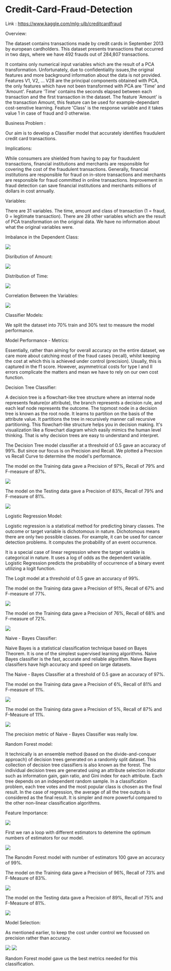 # Credit-Card-Fraud-Detection

Link : https://www.kaggle.com/mlg-ulb/creditcardfraud

Overview: 

The dataset contains transactions made by credit cards in September 2013 by european cardholders.
This dataset presents transactions that occurred in two days, where we have 492 frauds out of 284,807 transactions. 

It contains only numerical input variables which are the result of a PCA transformation. Unfortunately, due to confidentiality issues,the original features and more background information about the data is not provided. Features V1, V2, … V28 are the principal components obtained with PCA, the only features which have not been transformed with PCA are 'Time' and 'Amount'. Feature 'Time' contains the seconds elapsed between each transaction and the first transaction in the dataset. The feature 'Amount' is the transaction Amount, this feature can be used for example-dependant cost-senstive learning. Feature 'Class' is the response variable and it takes value 1 in case of fraud and 0 otherwise.

Business Problem : 

Our aim is to develop a Classifier model that accurately identifies fraudulent credit card transactions.

Implications: 

While consumers are shielded from having to pay for fraudulent transactions, financial institutions and merchants are responsible for covering the cost of the fraudulent transactions.
Generally, financial institutions are responsible for fraud on in-store transactions and merchants are responsible for fraud committed in online transactions.
Improvement in fraud detection can save financial institutions and merchants millions of dollars in cost annually.

Variables: 

There are 31 variables.
The time, amount and class of transaction (1 = fraud, 0 = legitimate transaction).
There are 28 other variables which are the result of PCA transformation on the original data. We have no information about what the original variables were.

Imbalance in the Dependent Class:

<img src = "Images/imbalance_class.JPG">

Disribution of Amount: 

<img src = "Images/amount_dist.JPG">

Distribution of Time:

<img src = "Images/time_dist.JPG">

Correlation Between the Variables: 

<img src = "Images/corplot.JPG">

Classifier Models:

We split the dataset into 70% train and 30% test to measure the model performance. 

Model Performance - Metrics: 

Essentially, rather than aiming for overall accuracy on the entire dataset, we care more about catching most of the fraud cases (recall), whilst keeping the cost at which this is achieved under control (precision). Usually, this is captured in the f1 score. However, asymmetrical costs for type I and II errors complicate the matters and mean we have to rely on our own cost function.

Decision Tree Classifier: 

A decision tree is a flowchart-like tree structure where an internal node represents feature(or attribute), the branch represents a decision rule, and each leaf node represents the outcome. The topmost node in a decision tree is known as the root node. It learns to partition on the basis of the attribute value. It partitions the tree in recursively manner call recursive partitioning. This flowchart-like structure helps you in decision making. It's visualization like a flowchart diagram which easily mimics the human level thinking. That is why decision trees are easy to understand and interpret.

The Decision Tree model classifier at a threshold of 0.5 gave an accuracy of 99%. But since our focus is on Precision and Recall. We plotted a Precsion vs Recall Curve to determine the model's performance.  

The model on the Training data gave a Precision of 97%, Recall of 79% and F-measure of 87%.

<img src = "Images/dt_train_prec_recall.JPG">


The model on the Testing data gave a Precision of 83%, Recall of 79% and F-measure of 81%.

<img src = "Images/dt_test_prec_recall.JPG">

Logistic Regression Model:

Logistic regression is a statistical method for predicting binary classes. The outcome or target variable is dichotomous in nature. Dichotomous means there are only two possible classes. For example, it can be used for cancer detection problems. It computes the probability of an event occurrence.

It is a special case of linear regression where the target variable is categorical in nature. It uses a log of odds as the dependent variable. Logistic Regression predicts the probability of occurrence of a binary event utilizing a logit function.

The Logit model at a threshold of 0.5 gave an accuracy of 99%.

The model on the Training data gave a Precision of 91%, Recall of 67% and F-measure of 77%.

<img src = "Images/lr_train_prec_recall.JPG">

The model on the Training data gave a Precision of 76%, Recall of 68% and F-measure of 72%.

<img src = "Images/lr_test_prec_recall.JPG">

Naive - Bayes Classifier: 

Naive Bayes is a statistical classification technique based on Bayes Theorem. It is one of the simplest supervised learning algorithms. Naive Bayes classifier is the fast, accurate and reliable algorithm. Naive Bayes classifiers have high accuracy and speed on large datasets.

The Naive - Bayes Classifier at a threshold of 0.5 gave an accuracy of 97%.

The model on the Training data gave a Precision of 6%, Recall of 81% and F-measure of 11%.

<img src = "Images/naive_bayes_train_prec_recall.JPG">

The model on the Training data gave a Precision of 5%, Recall of 87% and F-Measure of 11%.

<img src = "Images/naive_bayes_test_prec_recall.JPG">

The precision metric of Naive - Bayes Classifier was really low. 

Random Forest model:

It technically is an ensemble method (based on the divide-and-conquer approach) of decision trees generated on a randomly split dataset. This collection of decision tree classifiers is also known as the forest. The individual decision trees are generated using an attribute selection indicator such as information gain, gain ratio, and Gini index for each attribute. Each tree depends on an independent random sample. In a classification problem, each tree votes and the most popular class is chosen as the final result. In the case of regression, the average of all the tree outputs is considered as the final result. It is simpler and more powerful compared to the other non-linear classification algorithms.

Feature Importance: 

<img src = "Images/rf_feature_selection.JPG">

First we ran a loop with different estimators to detemine the optimum numbers of estimators for our model. 

<img src = "Images/rf_estimator_selection.JPG">

The Ranodm Forest model with number of estimators 100 gave an accuracy of 99%.

The model on the Training data gave a Precision of 96%, Recall of 73% and F-Measure of 83%.

<img src = "Images/rf_train_prec_recall.JPG">

The model on the Testing data gave a Precision of 89%, Recall of 75% and F-Measure of 81%.

<img src = "Images/rf_test_prec_recall.JPG">

Model Selection: 

As mentioned earlier, to keep the cost under control we focussed on precision rather than accuracy. 

<img src = "Images/model_selction_table.JPG">

<img src = "Images/model_selction_plot.JPG">

Random Forest model gave us the best metrics needed for this classification. 
